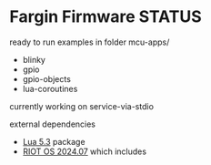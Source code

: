 # Fargin Firmware STATUS


ready to run examples in folder mcu-apps/
 - blinky
 - gpio
 - gpio-objects
 - lua-coroutines

currently working on service-via-stdio



external dependencies
 - [Lua 5.3](https://www.lua.org/versions.html#5.3) package
 - [RIOT OS 2024.07](https://github.com/RIOT-OS/RIOT/tree/2024.07-branch) which includes

